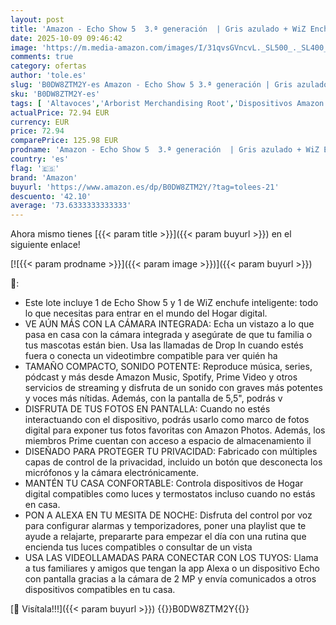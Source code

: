 ```yaml
---
layout: post
title: 'Amazon - Echo Show 5  3.ª generación  | Gris azulado + WiZ Enchufe Inteligente  compatible con Alexa - Kit de inicio de Hogar digital'
date: 2025-10-09 09:46:42
image: 'https://m.media-amazon.com/images/I/31qvsGVncvL._SL500_._SL400_.jpg'
comments: true
category: ofertas
author: 'tole.es'
slug: 'B0DW8ZTM2Y-es Amazon - Echo Show 5 3.ª generación | Gris azulado + WiZ...'
sku: 'B0DW8ZTM2Y-es'
tags: [ 'Altavoces','Arborist Merchandising Root','Dispositivos Amazon','Dispositivos Amazon y Accesorios','Dispositivos Amazon y accesorios','Echo Show 5 (3a gen)_ES','Electrónica','Equipos de audio y Hi-Fi','Paquetes de dispositivos','Self Service','Special Features Stores','alexa','amazon','e97153f7-7531-4959-bcaa-edabbf48d7f8_0','e97153f7-7531-4959-bcaa-edabbf48d7f8_3501','e97153f7-7531-4959-bcaa-edabbf48d7f8_3801','enchufe','inteligente','🇪🇸', ]
actualPrice: 72.94 EUR
currency: EUR
price: 72.94
comparePrice: 125.98 EUR
prodname: 'Amazon - Echo Show 5  3.ª generación  | Gris azulado + WiZ Enchufe Inteligente  compatible con Alexa - Kit de inicio de Hogar digital'
country: 'es'
flag: '🇪🇸'
brand: 'Amazon'
buyurl: 'https://www.amazon.es/dp/B0DW8ZTM2Y/?tag=tolees-21'
descuento: '42.10'
average: '73.6333333333333'
---
```


Ahora mismo tienes [{{< param title >}}]({{< param buyurl >}}) en el siguiente enlace!

[![{{< param prodname >}}]({{< param image >}})]({{< param buyurl >}})

🔎:

- Este lote incluye 1 de Echo Show 5 y 1 de WiZ enchufe inteligente: todo lo que necesitas para entrar en el mundo del Hogar digital.
- VE AÚN MÁS CON LA CÁMARA INTEGRADA: Echa un vistazo a lo que pasa en casa con la cámara integrada y asegúrate de que tu familia o tus mascotas están bien. Usa las llamadas de Drop In cuando estés fuera o conecta un videotimbre compatible para ver quién ha
- TAMAÑO COMPACTO, SONIDO POTENTE: Reproduce música, series, pódcast y más desde Amazon Music, Spotify, Prime Video y otros servicios de streaming y disfruta de un sonido con graves más potentes y voces más nítidas. Además, con la pantalla de 5,5", podrás v
- DISFRUTA DE TUS FOTOS EN PANTALLA: Cuando no estés interactuando con el dispositivo, podrás usarlo como marco de fotos digital para exponer tus fotos favoritas con Amazon Photos. Además, los miembros Prime cuentan con acceso a espacio de almacenamiento il
- DISEÑADO PARA PROTEGER TU PRIVACIDAD: Fabricado con múltiples capas de control de la privacidad, incluido un botón que desconecta los micrófonos y la cámara electrónicamente.
- MANTÉN TU CASA CONFORTABLE: Controla dispositivos de Hogar digital compatibles como luces y termostatos incluso cuando no estás en casa.
- PON A ALEXA EN TU MESITA DE NOCHE: Disfruta del control por voz para configurar alarmas y temporizadores, poner una playlist que te ayude a relajarte, prepararte para empezar el día con una rutina que encienda tus luces compatibles o consultar de un vista
- USA LAS VIDEOLLAMADAS PARA CONECTAR CON LOS TUYOS: Llama a tus familiares y amigos que tengan la app Alexa o un dispositivo Echo con pantalla gracias a la cámara de 2 MP y envía comunicados a otros dispositivos compatibles en tu casa.

[🛒 Visítala!!!]({{< param buyurl >}})
{{<world>}}B0DW8ZTM2Y{{</world>}}
